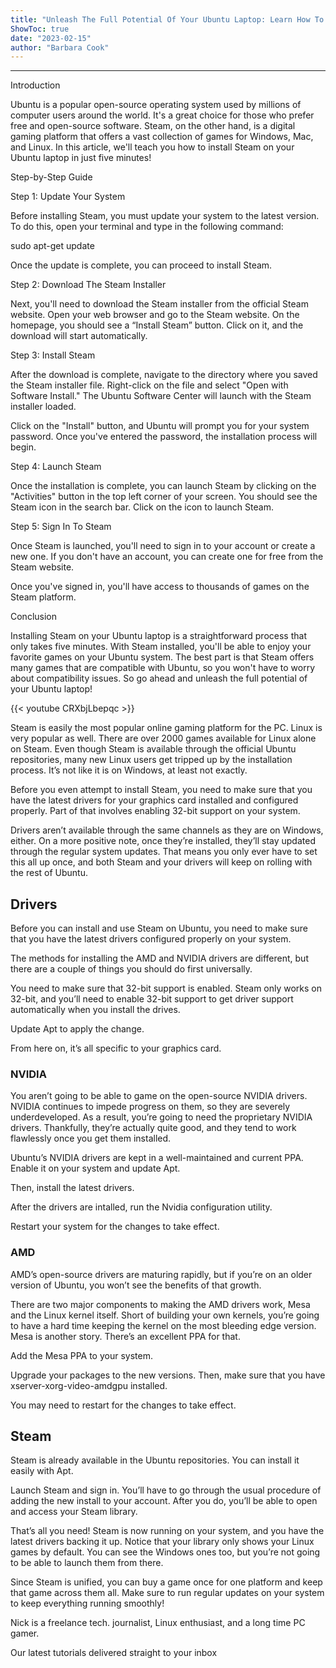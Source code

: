 ```yaml
---
title: "Unleash The Full Potential Of Your Ubuntu Laptop: Learn How To Install Steam In Just 5 Minutes!"
ShowToc: true 
date: "2023-02-15"
author: "Barbara Cook"
---
```

*****
Introduction

Ubuntu is a popular open-source operating system used by millions of computer users around the world. It's a great choice for those who prefer free and open-source software. Steam, on the other hand, is a digital gaming platform that offers a vast collection of games for Windows, Mac, and Linux. In this article, we'll teach you how to install Steam on your Ubuntu laptop in just five minutes!

Step-by-Step Guide

Step 1: Update Your System

Before installing Steam, you must update your system to the latest version. To do this, open your terminal and type in the following command:

sudo apt-get update

Once the update is complete, you can proceed to install Steam.

Step 2: Download The Steam Installer

Next, you'll need to download the Steam installer from the official Steam website. Open your web browser and go to the Steam website. On the homepage, you should see a “Install Steam” button. Click on it, and the download will start automatically.

Step 3: Install Steam

After the download is complete, navigate to the directory where you saved the Steam installer file. Right-click on the file and select "Open with Software Install." The Ubuntu Software Center will launch with the Steam installer loaded.

Click on the "Install" button, and Ubuntu will prompt you for your system password. Once you've entered the password, the installation process will begin.

Step 4: Launch Steam

Once the installation is complete, you can launch Steam by clicking on the "Activities" button in the top left corner of your screen. You should see the Steam icon in the search bar. Click on the icon to launch Steam.

Step 5: Sign In To Steam

Once Steam is launched, you'll need to sign in to your account or create a new one. If you don't have an account, you can create one for free from the Steam website.

Once you've signed in, you'll have access to thousands of games on the Steam platform.

Conclusion

Installing Steam on your Ubuntu laptop is a straightforward process that only takes five minutes. With Steam installed, you'll be able to enjoy your favorite games on your Ubuntu system. The best part is that Steam offers many games that are compatible with Ubuntu, so you won't have to worry about compatibility issues. So go ahead and unleash the full potential of your Ubuntu laptop!

{{< youtube CRXbjLbepqc >}} 



Steam is easily the most popular online gaming platform for the PC. Linux is very popular as well. There are over 2000 games available for Linux alone on Steam. Even though Steam is available through the official Ubuntu repositories, many new Linux users get tripped up by the installation process. It’s not like it is on Windows, at least not exactly.
 
Before you even attempt to install Steam, you need to make sure that you have the latest drivers for your graphics card installed and configured properly. Part of that involves enabling 32-bit support on your system.
 
Drivers aren’t available through the same channels as they are on Windows, either. On a more positive note, once they’re installed, they’ll stay updated through the regular system updates. That means you only ever have to set this all up once, and both Steam and your drivers will keep on rolling with the rest of Ubuntu.
 
## Drivers
 
Before you can install and use Steam on Ubuntu, you need to make sure that you have the latest drivers configured properly on your system.
 
The methods for installing the AMD and NVIDIA drivers are different, but there are a couple of things you should do first universally.
 
You need to make sure that 32-bit support is enabled. Steam only works on 32-bit, and you’ll need to enable 32-bit support to get driver support automatically when you install the drives.
 
Update Apt to apply the change.
 
From here on, it’s all specific to your graphics card.
 
### NVIDIA
 
You aren’t going to be able to game on the open-source NVIDIA drivers. NVIDIA continues to impede progress on them, so they are severely underdeveloped. As a result, you’re going to need the proprietary NVIDIA drivers. Thankfully, they’re actually quite good, and they tend to work flawlessly once you get them installed.
 

 
Ubuntu’s NVIDIA drivers are kept in a well-maintained and current PPA. Enable it on your system and update Apt.
 
Then, install the latest drivers.
 
After the drivers are intalled, run the Nvidia configuration utility.
 
Restart your system for the changes to take effect.
 
### AMD
 
AMD’s open-source drivers are maturing rapidly, but if you’re on an older version of Ubuntu, you won’t see the benefits of that growth.
 
There are two major components to making the AMD drivers work, Mesa and the Linux kernel itself. Short of building your own kernels, you’re going to have a hard time keeping the kernel on the most bleeding edge version. Mesa is another story. There’s an excellent PPA for that.
 
Add the Mesa PPA to your system.
 
Upgrade your packages to the new versions. Then, make sure that you have xserver-xorg-video-amdgpu installed.
 
You may need to restart for the changes to take effect.
 
## Steam
 
Steam is already available in the Ubuntu repositories. You can install it easily with Apt.
 
Launch Steam and sign in. You’ll have to go through the usual procedure of adding the new install to your account. After you do, you’ll be able to open and access your Steam library.
 
That’s all you need! Steam is now running on your system, and you have the latest drivers backing it up. Notice that your library only shows your Linux games by default. You can see the Windows ones too, but you’re not going to be able to launch them from there.
 
Since Steam is unified, you can buy a game once for one platform and keep that game across them all. Make sure to run regular updates on your system to keep everything running smoothly!
 
Nick is a freelance tech. journalist, Linux enthusiast, and a long time PC gamer.
 
Our latest tutorials delivered straight to your inbox




